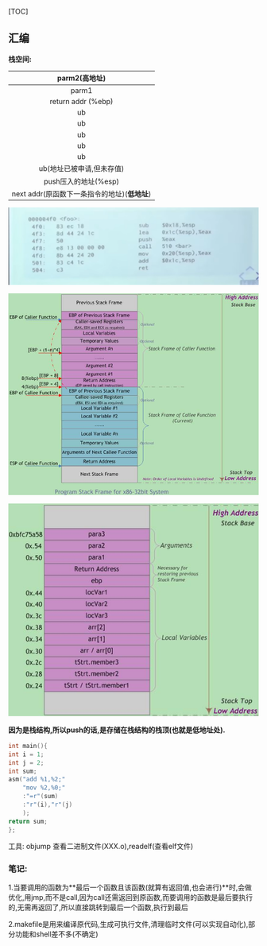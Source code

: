 [TOC]



## 汇编

**栈空间:**

|                 parm2(高地址)                 |
| :-------------------------------------------: |
|                     parm1                     |
|              return addr (%ebp)               |
|                      ub                       |
|                      ub                       |
|                      ub                       |
|                      ub                       |
|                      ub                       |
|           ub(地址已被申请,但未存值)           |
|             push压入的地址(%esp)              |
| next addr(原函数下一条指令的地址)(**低地址**) |

![image](https://github.com/iggzq/NoteBookOnline/blob/main/img/image-20230601161614021.png)

![image](https://github.com/iggzq/NoteBookOnline/blob/main/img/%E6%A0%88%E5%9B%BE.jpg)

![image](https://github.com/iggzq/NoteBookOnline/blob/main/img/271652449633815.jpg)

**因为是栈结构,所以push的话,是存储在栈结构的栈顶(也就是低地址处).**





```c
int main(){
int i = 1;
int j = 2;
int sum;
asm("add %1,%2;"
	"mov %2,%0;"
	:"=r"(sum)
	:"r"(i),"r"(j)
	);
return sum;
};
```

工具:  objump 查看二进制文件(XXX.o),readelf(查看elf文件)



### 笔记:

1.当要调用的函数为**最后一个函数且该函数(就算有返回值,也会进行)**时,会做优化,用jmp,而不是call,因为call还需返回到原函数,而要调用的函数是最后要执行的,无需再返回了,所以直接跳转到最后一个函数,执行到最后

2.makefile是用来编译原代码,生成可执行文件,清理临时文件(可以实现自动化),部分功能和shell差不多(不确定)

